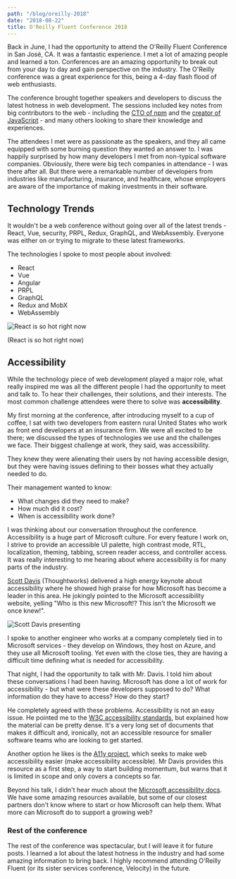 ```yaml
---
path: "/blog/oreilly-2018"
date: "2018-08-22"
title: O'Reilly Fluent Conference 2018
---
```


Back in June, I had the opportunity to attend the O'Reilly Fluent Conference in San José, CA. It was a fantastic experience. I met a lot of amazing people and learned a ton. Conferences are an amazing opportunity to break out from your day to day and gain perspective on the industry. The O'Reilly conference was a great experience for this, being a 4-day flash flood of web enthusiasts. 

The conference brought together speakers and developers to discuss the latest hotness in web development. The sessions included key notes from big contributors to the web - including the [CTO of npm](https://twitter.com/ceejbot) and the [creator of JavaScript](https://twitter.com/BrendanEich) - and many others looking to share their knowledge and experiences.

The attendees I met were as passionate as the speakers, and they all came equipped with some burning question they wanted an answer to. I was happily surprised by how many developers I met from non-typical software companies. Obviously, there were big tech companies in attendance - I was there after all. But there were a remarkable number of developers from industries like manufacturing, insurance, and healthcare, whose employers are aware of the importance of making investments in their software.

## Technology Trends

It wouldn't be a web conference without going over all of the latest trends - React, Vue, security, PRPL, Redux, GraphQL, and WebAssembly. Everyone was either on or trying to migrate to these latest frameworks.

The technologies I spoke to most people about involved:

- React
- Vue
- Angular
- PRPL
- GraphQL
- Redux and MobX
- WebAssembly

<img src="{{ site.baseurl }}/images/fluent-conference/react.jpg" alt="React is so hot right now"/>

(React is so hot right now)

## Accessibility

While the technology piece of web development played a major role, what really inspired me was all the different people I had the opportunity to meet and talk to. To hear their challenges, their solutions, and their interests. The most common challenge attendees were there to solve was **accessibility**.

My first morning at the conference, after introducing myself to a cup of coffee, I sat with two developers from eastern rural United States who work as front end developers at an insurance firm. We were all excited to be there; we discussed the types of technologies we use and the challenges we face. Their biggest challenge at work, they said, was accessibility.

They knew they were alienating their users by not having accessible design, but they were having issues defining to their bosses what they actually needed to do.

Their management wanted to know:

 - What changes did they need to make?
 - How much did it cost?
 - When is accessibility work done?

I was thinking about our conversation throughout the conference. Accessibility is a huge part of Microsoft culture. For every feature I work on, I strive to provide an accessible UI palette, high contrast mode, RTL, localization, theming, tabbing, screen reader access, and controller access. It was really interesting to me hearing about where accessibility is for many parts of the industry.

[Scott Davis](https://twitter.com/scottdavis99) (Thoughtworks) delivered a high energy keynote about accessibility where he showed high praise for how Microsoft has become a leader in this area. He jokingly pointed to the Microsoft accessibility website, yelling "Who is this new Microsoft!? This isn't the Microsoft we once knew!".

<img src="{{ site.baseurl }}/images/fluent-conference/scott_davis.jpg" alt="Scott Davis presenting"/>

I spoke to another engineer who works at a company completely tied in to Microsoft services - they develop on Windows, they host on Azure, and they use all Microsoft tooling.
Yet even with the close ties, they are having a difficult time defining what is needed for
accessibility.

That night, I had the opportunity to talk with Mr. Davis. I told him about these
conversations I had been having. Microsoft has done a lot of work for accessibility - but
what were these developers supposed to do? What information do they have to access?
How do they start?

He completely agreed with these problems. Accessibility is not an easy issue. He pointed
me to the [W3C accessibility standards](https://www.w3.org/standards/webdesign/accessibility), but explained how the material can be pretty dense.
It's a very long set of documents that makes it difficult and, ironically, not an accessible
resource for smaller software teams who are looking to get started.

Another option he likes is the [A11y project](https://a11yproject.com/), which seeks to make web accessibility easier
(make accessibility accessible). Mr Davis provides this resource as a first step, a way to start
building momentum, but warns that it is limited in scope and only covers a concepts so far.

Beyond his talk, I didn't hear much about the [Microsoft accessibility docs](https://developer.microsoft.com/en-us/windows/accessible-apps). We have some
amazing resources available, but some of our closest partners don't know where to start or
how Microsoft can help them. What more can Microsoft do to support a growing web?

### Rest of the conference

The rest of the conference was spectacular, but I will leave it for future posts. I learned a lot about the latest hotness in the industry and had some amazing information to bring back. I highly recommend attending O'Reilly Fluent (or its sister services conference, Velocity) in the future.